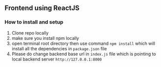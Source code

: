 ## Frontend using ReactJS

### How to install and setup
1. Clone repo locally
2. make sure you install npm locally
3. open terminal root directory then use command `npm install` which will install all the dependencies in `package.json` file
4. Please do change backend base url in `index.js` file which is pointing to local backend server `http://127.0.0.1:8000`
